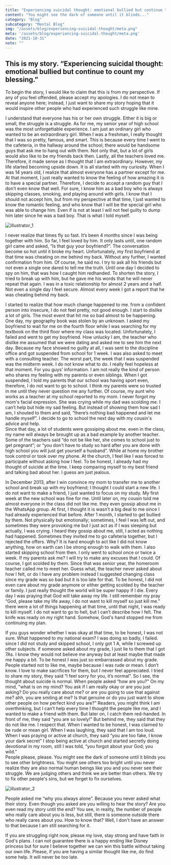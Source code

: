 ```yaml
---
title: "Experiencing suicidal thought: emotional bullied but continue to count my blessing"
content: "You might see the dark of someone until it blinds..."
category: "Blog"
subcategory: "Mental Blog"
img: "/assets/blog/experiencing-suicidal-thought/meta.png"
meta: '/assets/blog/experiencing-suicidal-thought/meta.png'
date: "2021-10-31"
note: ""
---
```


## This is my story. “Experiencing suicidal thought: emotional bullied but continue to count my blessing.” 

To begin the story, I would like to claim that this is from my perspective. If any of you feel offended, please accept my apologies. I do not mean to reveal anyone here; instead, I just want to share my story hoping that it would inspire other people who had experienced such struggle like mine.  
 
I understand that everyone has his or her own struggle. Either it is big or small, the struggle is a struggle. As for me, my senior year of high school was the most unforgettable experience. I am just an ordinary girl who wanted to be an extraordinary girl. When I was a freshman, I really thought that I was so pretty, famous, and smart. This is because every time I went to the cafeteria, in the hallway around the school; there would be handsome guys that ask me to hang out with them. Not only that, but a lot of girls would also like to be my friends back then. Lastly, all the teachers loved me. Therefore, it made sense as I thought that I am extraordinary. However, my life started becoming upside down. It is all started with my curiosity. When I was 14 years old, I realize that almost everyone has a partner except for me. At that moment, I just really wanted to know the feeling of how amazing it is to have a special partner. Therefore, I decide to accept a random guy that I don’t even know that well. For sure, I know him as a bad boy who is always skipping classes, smoking, and playing around with girls. I know that I should not accept him, but from my perspective at that time, I just wanted to know the romantic feeling, and who know that I will be the special girl who was able to change him. Even if is not at least I will not feel guilty to dump him later since he was a bad boy. That is what I told myself.  
 
![illustrator_1](/assets/blog/experiencing-suicidal-thought/1.png "Azla Pic #1")

I never realize that times fly so fast. It’s been 4 months since I was being together with him. So far, I feel loved by him. It only lasts until, one random girl came and asked, “Is that guy your boyfriend?”. The conversation become so hot until it broke my heart. Unfortunately, my first boyfriend at that time was cheating on me behind my back. Without any further, I wanted confirmation from him. Of course, he said no. I try to ask all his friends but not even a single one dared to tell me the truth. Until one day I decided to spy on him, that was how I caught him redhanded. To shorten the story, I tried to break up with him, but he gave me his words that he will never repeat that again. I was in a toxic relationship for almost 2 years and a half. Not even a single day I feel secure. Almost every week I got a report that he was cheating behind my back.  

I started to realize that how much change happened to me. from a confident person into insecure, I do not feel pretty, not good enough. I start to dislike a lot of girls. The most event that hit me so bad almost to be happening. One day, my geography book was stolen by an unknown. I asked my boyfriend to wait for me on the fourth floor while I was searching for my textbook on the third floor where my class was located. Unfortunately, I failed and went to get my boyfriend. How unlucky I am, the teacher who dislike me assumed that we were dating and asked me to see him the next day. Because my face showed no guilty at all, I was sent to the discipline office and got suspended from school for 1 week. I was also asked to meet with a consulting teacher. The worst part, the week that I was suspended was the midterm week. I do not know what to do. I really feel hopeless at that moment. For you guys’ information. I am not really the kind of person who shares my feeling with my parents or even siblings. When I got suspended, I told my parents that our school was having sport even, therefore, I do not want to go to school. I think my parents were so trusted in me until they never question me any further. Of course, my aunt who works as a teacher at my school reported to my mom. I never forgot my mom's facial expression. She was crying while my dad was scolding me. I can’t help but hide my sad feeling. But instead of showing them how sad I am, I shouted to them and said, “there’s nothing bad happened and let me handle myself”. I decide to go to school the next day with my cousin's advice and help.  
Since that day, a lot of students were gossiping about me. even in the class, my name will always be brought up as a bad example by another teacher. Some of the teachers said “do not be like her, she comes to school just to get pregnant”; or “you don’t have to study so hard after you are done with high school you will just get yourself a husband”. While at home my brother took control or took over my phone. At the church, I feel like I was forced to participate without asking how I feel. To be honest, I already had my thought of suicide at the time. I keep comparing myself to my best friend and talking bad about her. I guess am just jealous.   
 
In December 2013, after I win convince my mom to transfer me to another school and break up with my boyfriend; I thought I could start a new life. I do not want to make a friend, I just wanted to focus on my study. My first week at the new school was fine for me. Until later on, my cousin told me almost everyone in the class did not like me. they even gossip about me in the WhatsApp group. At first, I thought it is wasn’t a big deal to me since I had already experienced that before. After 1 month, I started to get bullied by them. Not physically but emotionally; sometimes, I feel I was left out, and sometimes they were provoking me but I just act as if I was sleeping but actually, I was crying. I heard they gossip about me, still, I acted as nothing had happened. Sometimes they invited me to go cafeteria together, but I rejected the offers. Why? It is hard enough to act like I did not know anything, how on earth can I be strong enough to walk with them. I also started skipping school from then. I only went to school once or twice a week. If my parents ask me? I will try to make any excuses that I could. Of course, I got scolded by them. Since that was senior year, the homeroom teacher called me to meet her. Guess what, the teacher never asked about how I felt, or do I have any problem instead I suggested changing class since my grade was so bad but it is too late for that. To be honest, I did not even care about my grade anymore or either getting scolded by the teacher or family. I just really thought the world will be super happy if I die. Every day I was praying that God will take away my life. I still remember my pray “God, please take my life away, I do not want to kill myself so just kill me.” there were a lot of things happening at that time, until that night, I was ready to kill myself. I do not want to go to hell, but I can’t describe how I felt. The knife was ready on my right hand. Somehow, God's hand stopped me from continuing my plan.  
 
If you guys wonder whether I was okay at that time, to be honest, I was not sure. What happened to my national exam? I was doing so badly, I failed. since I did not study and skipped school, I only got 1 A, while I screwed up other subjects. if someone asked about my grade, I just lie to them that I got 7As. I know they would not believe me anyway but at least maybe that made me happy a bit. To be honest I was just so embarrassed about my grade. People started not to like me, maybe because I was rude or mean. I don’t know. I love to make sacrifices for them, but I never feel appreciated. I tried to share my story, they said “I feel sorry for you, it’s normal”. So I see, the thought about suicide is normal. When people asked “how are you?" On my mind, "what is on my mind? You ask if I am really okay or are you just asking? Do you really care about me? or are you going to use that against me? ahh, you are smiling at me? Is that genuine or do you just want to show other people on how perfect kind you are?” Readers, you might think I am overthinking, but I can’t help every time I thought the people like me, and I wanted to make a friend with them. But later on, I catch them red-handed. In front of me, they said “you are so lovely!" But behind me, they said that they do not like me. I respect that. When I wanted to be honest, I was claimed to be rude or mean girl. When I was laughing, they said that I am too loud. When I was praying or active at church, they said “you are too fake, I know your dark secret” I stop being active at church and started secretly doing devotional in my room, still I was told, “you forgot about your God; you wild.”  
People please, please. You might see the dark of someone until it blinds you to see other brightness. You might see others too bright until you never realize they are also normal human beings like you and you never see their struggle. We are judging others and think we are better than others. We try to fix other people's sins, but we forget to fix ourselves.  
 
![illustrator_2](/assets/blog/experiencing-suicidal-thought/2.png "Azla Pic #2")

People asked me “why you always alone”. Because you never asked what their story. Even though you asked are you willing to hear the story? Are you even read my story until the end? You see, in reality, the number of people who really care about you is less, but still, there is someone outside there who really cares about you. How to know that? Well, I don't have an answer to that because I am still searching for it.  

If you are struggling right now, please my love, stay strong and have faith in God's plans. I can not guarantee there is a happy ending like Disney princess but for sure I believe together we can win this battle without taking our own life. Please, if you are having a similar thought like me, do find some help. It will never be too late.  

